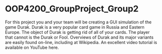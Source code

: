 # OOP4200_GroupProject_Group2
For this project you and your team will be creating a GUI simulation of the game Durak. Durak is a very popular card game in Russia and Eastern Europe. The object of Durak is getting rid of all of your cards. The player that cannot is the Durak or Fool. Overviews of Durak and its major variants are easily found on-line, including at Wikipedia. An excellent video tutorial is available on YouTube here.
